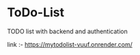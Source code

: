 # ToDo-List
TODO list  with backend and authentication

link :- https://mytodolist-vuuf.onrender.com/ 
